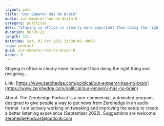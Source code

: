 ```yaml
---
layout: post
title: "Our Emperor Has No Brain"
audio: our-emperor-has-no-brain-0
category: political
desc: "Staying in office is clearly more important than doing the right thing and resigning..."
duration: 00:05:21
length: 321
datetime: Sat, 01 Oct 2022 21:30:00 +0000
tags: podcast
guid: our-emperor-has-no-brain-0
order: 0
---
```

Staying in office is clearly more important than doing the right thing and resigning...

Link: [https://www.zerohedge.com/political/our-emperor-has-no-brain](https://www.zerohedge.com/political/our-emperor-has-no-brain)

About: The Zerohedge Podcast is a non-commercial, automated program, designed to give people a way to get news from Zerohedge in an audio format.  I am actively working on tweaking and improving the setup to create a better listening experience (September 2022).  Suggestions are welcome: [zerohedgePodcast@outlook.com](mailto:zerohedgePodcast@outlook.com)